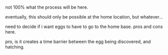 not 100% what the process will be here. 

eventually, this should only be possible at the home location, but whatever...

need to decide if i want eggs to have to go to the home base. pros and cons here.

pro, is it creates a time barrier between the egg being discovered, and hatching.